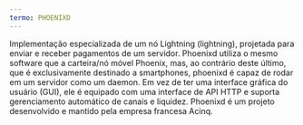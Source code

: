 ```yaml
---
termo: PHOENIXD
---
```


Implementação especializada de um nó Lightning (lightning), projetada para enviar e receber pagamentos de um servidor. Phoenixd utiliza o mesmo software que a carteira/nó móvel Phoenix, mas, ao contrário deste último, que é exclusivamente destinado a smartphones, phoenixd é capaz de rodar em um servidor como um daemon. Em vez de ter uma interface gráfica do usuário (GUI), ele é equipado com uma interface de API HTTP e suporta gerenciamento automático de canais e liquidez. Phoenixd é um projeto desenvolvido e mantido pela empresa francesa Acinq.